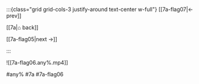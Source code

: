 :::{class="grid grid-cols-3 justify-around text-center w-full"}
[[7a-flag07|← prev]]

[[7a|⌂ back]]

[[7a-flag05|next →]]

:::

![[7a-flag06.any%.mp4]]

#any% #7a #7a-flag06